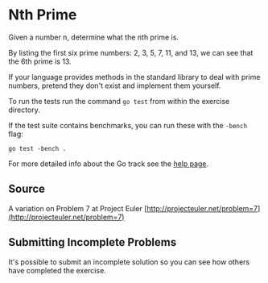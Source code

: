# Nth Prime

Given a number n, determine what the nth prime is.

By listing the first six prime numbers: 2, 3, 5, 7, 11, and 13, we can see that
the 6th prime is 13.

If your language provides methods in the standard library to deal with prime
numbers, pretend they don't exist and implement them yourself.

To run the tests run the command `go test` from within the exercise directory.

If the test suite contains benchmarks, you can run these with the `-bench`
flag:

    go test -bench .

For more detailed info about the Go track see the [help
page](http://exercism.io/languages/go).

## Source

A variation on Problem 7 at Project Euler [http://projecteuler.net/problem=7](http://projecteuler.net/problem=7)

## Submitting Incomplete Problems
It's possible to submit an incomplete solution so you can see how others have completed the exercise.

